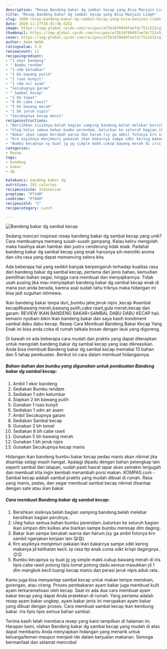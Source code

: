 ```yaml
---
description: "Resep Bandeng bakar dg sambal kecap yang Bisa Manjain Lidah"
title: "Resep Bandeng bakar dg sambal kecap yang Bisa Manjain Lidah"
slug: 1080-resep-bandeng-bakar-dg-sambal-kecap-yang-bisa-manjain-lidah
date: 2020-11-27T18:41:48.625Z
image: https://img-global.cpcdn.com/recipes/ef3b16f8049faefd/751x532cq70/bandeng-bakar-dg-sambal-kecap-foto-resep-utama.jpg
thumbnail: https://img-global.cpcdn.com/recipes/ef3b16f8049faefd/751x532cq70/bandeng-bakar-dg-sambal-kecap-foto-resep-utama.jpg
cover: https://img-global.cpcdn.com/recipes/ef3b16f8049faefd/751x532cq70/bandeng-bakar-dg-sambal-kecap-foto-resep-utama.jpg
author: Adam Webb
ratingvalue: 3.8
reviewcount: 11
recipeingredient:
- "1 ekor bandeng"
- " Bumbu rendam"
- "1 sdm ketumbar"
- "2 bh bawang putih"
- "1 ruas kunyit"
- "1 sdm air asam"
- "Secukupnya garam"
- " Sambal kecap"
- "2 bh tomat"
- "6 bh cabe rawit"
- "5 bh bawang merah"
- "1 bh jeruk nipis"
- "Secukupnya kecap manis"
recipeinstructions:
- "Bersihkan sisiknya.belah bagian samping bandeng.belah melebar bersihkan bagian perutnya.."
- "Uleg halus semua bahan bumbu perendam..balurkan ke seluruh bagian ikan.simpan dlm kulkas atw biarkan sampe bumbu meresap dlm daging.."
- "Bakar ikan sampe berubah warna dan harum.(sy ga ambil fotonya krn sambil ngerjakan kerjaan lain 😋😋)"
- "Krn asyiknya menjemuri pakaian ikan bakarnya sampe sdkt kering makanya jd kelihatan kecil..tp rasa ttp enak.cuma sdkt krispi dagingnya..😉😉"
- "Bumbu kecapnya sy buat jg yg simple makk.cukup bawang merah di iris tipis.cabe rawit potong tipis.tomat potong dadu.semua masukkan jd 1 dlm mangkok kecil.tuangi kecap manis dan perasi jeruk nipis.aduk rata.."
categories:
- Resep
tags:
- bandeng
- bakar
- dg

katakunci: bandeng bakar dg 
nutrition: 283 calories
recipecuisine: Indonesian
preptime: "PT34M"
cooktime: "PT46M"
recipeyield: "2"
recipecategory: Lunch

---
```



![Bandeng bakar dg sambal kecap](https://img-global.cpcdn.com/recipes/ef3b16f8049faefd/751x532cq70/bandeng-bakar-dg-sambal-kecap-foto-resep-utama.jpg)

Sedang mencari inspirasi resep bandeng bakar dg sambal kecap yang unik? Cara membuatnya memang susah-susah gampang. Kalau keliru mengolah maka hasilnya akan hambar dan justru cenderung tidak enak. Padahal bandeng bakar dg sambal kecap yang enak harusnya sih memiliki aroma dan cita rasa yang dapat memancing selera kita.

Ada beberapa hal yang sedikit banyak berpengaruh terhadap kualitas rasa dari bandeng bakar dg sambal kecap, pertama dari jenis bahan, kemudian pemilihan bahan segar, hingga cara membuat dan menyajikannya. Tidak usah pusing jika mau menyiapkan bandeng bakar dg sambal kecap enak di mana pun anda berada, karena asal sudah tahu triknya maka hidangan ini bisa jadi suguhan istimewa.

Ikan bandeng bakar tanpa duri,,bumbu jahe,jeruk nipis ,kecap #sambal kecap#bawang merah,bawang putih,cabe rawit,gula merah,kecap dan garam. REVIEW IKAN BANDENG BAKAR=SAMBAL DABU DABU KECAP haii. kemarin nyobain bikin ikan bandeng bakar dan saya kasih kondiment sambal dabu dabu kecap. Resep Cara Membuat Bandeng Bakar Kecap Yang Enak ini bisa anda coba di rumah tatkala bosan dengan lauk yang digoreng.


Di bawah ini ada beberapa cara mudah dan praktis yang dapat diterapkan untuk mengolah bandeng bakar dg sambal kecap yang siap dikreasikan. Anda bisa membuat Bandeng bakar dg sambal kecap memakai 13 bahan dan 5 tahap pembuatan. Berikut ini cara dalam membuat hidangannya.

<!--inarticleads1-->

##### Bahan-bahan dan bumbu yang digunakan untuk pembuatan Bandeng bakar dg sambal kecap:

1. Ambil 1 ekor bandeng
1. Sediakan  Bumbu rendam
1. Sediakan 1 sdm ketumbar
1. Siapkan 2 bh bawang putih
1. Gunakan 1 ruas kunyit
1. Sediakan 1 sdm air asam
1. Ambil Secukupnya garam
1. Sediakan  Sambal kecap
1. Gunakan 2 bh tomat
1. Sediakan 6 bh cabe rawit
1. Gunakan 5 bh bawang merah
1. Gunakan 1 bh jeruk nipis
1. Gunakan Secukupnya kecap manis


Hidangan ikan bandeng bumbu bakar kecap pedas manis akan nikmat jika disantap selagi masih hangat. Apalagi dipadu dengan bahan pelengkap lain seperti sambal dan lalapan, sudah pasti hasrat lapar akan semakin tergugah dan membuat kita ingin kembali menambah porsi makan. KOMPAS.com - Sambal kecap adalah sambal praktis yang mudah dibuat di rumah. Rasa yang manis, pedas, dan segar membuat sambal kecap nikmat disantap dengan sate atau ikan bakar. 

<!--inarticleads2-->

##### Cara membuat Bandeng bakar dg sambal kecap:

1. Bersihkan sisiknya.belah bagian samping bandeng.belah melebar bersihkan bagian perutnya..
1. Uleg halus semua bahan bumbu perendam..balurkan ke seluruh bagian ikan.simpan dlm kulkas atw biarkan sampe bumbu meresap dlm daging..
1. Bakar ikan sampe berubah warna dan harum.(sy ga ambil fotonya krn sambil ngerjakan kerjaan lain 😋😋)
1. Krn asyiknya menjemuri pakaian ikan bakarnya sampe sdkt kering makanya jd kelihatan kecil..tp rasa ttp enak.cuma sdkt krispi dagingnya..😉😉
1. Bumbu kecapnya sy buat jg yg simple makk.cukup bawang merah di iris tipis.cabe rawit potong tipis.tomat potong dadu.semua masukkan jd 1 dlm mangkok kecil.tuangi kecap manis dan perasi jeruk nipis.aduk rata..


Kamu juga bisa menyantap sambal kecap untuk makan tempe mendoan, gorengan, atau cireng. Proses pembakaran ayam bakar juga membuat kulit ayam terkaramelisasi oleh kecap. Saat ini ada dua cara membuat ayam bakar kecap yang dapat Anda pratekkan di rumah. Yang pertama adalah resep ayam bakar ungkep, ayam bakar jenis ini merupakan ayam bakar yang dibuat dengan proses. Cara membuat sambal kecap ikan kembung bakar. iris tipis tipis semua bahan sambal. 

Terima kasih telah membaca resep yang kami tampilkan di halaman ini. Harapan kami, olahan Bandeng bakar dg sambal kecap yang mudah di atas dapat membantu Anda menyiapkan hidangan yang menarik untuk keluarga/teman maupun menjadi ide dalam berjualan makanan. Semoga bermanfaat dan selamat mencoba!

